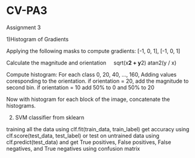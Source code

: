 # CV-PA3
Assignment 3

1)Histogram of Gradients

   Applying the following masks to compute gradients:
    [-1, 0, 1], [-1,
                  0,
                  1]
                  
   Calculate the magnitude and orientation
     sqrt(x**2 + y**2)
     atan2(y / x)
     
     
   Compute histogram:
    For each class 0, 20, 40, ..., 160,
     Adding values coresponding to the orientation.
     if orientation = 20, add the magnitude to second bin.
     if orientation = 10 add 50% to 0 and 50% to 20
     
   Now with histogram for each block of the image, concatenate the histograms.
    
    
    
    
2) SVM classifier from sklearn
 
 training all the data using clf.fit(train_data, train_label)
 get accuracy using clf.score(test_data, test_label)
 or 
 test on untrained data using clf.predict(test_data)
 and get True positives, False positives, False negatives, and True negatives using confusion matrix
 
 
 
    
    

